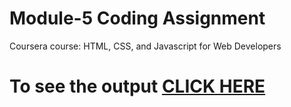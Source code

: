 
# Module-5 Coding Assignment

Coursera course: HTML, CSS, and Javascript for Web Developers

# To see the output [CLICK HERE](https://fiellucas.github.io/Coursera----JohnHopkins-2//index.html)
